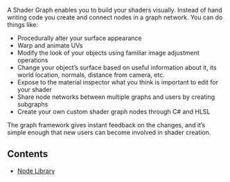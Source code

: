 A Shader Graph enables you to build your shaders visually. Instead of hand writing code you create and connect nodes in a graph network. You can do things like:

* Procedurally alter your surface appearance
* Warp and animate UVs
* Modify the look of your objects using familiar image adjustment operations
* Change your object’s surface based on useful information about it, its world location, normals, distance from camera, etc.
* Expose to the material inspector what you think is important to edit for your shader
* Share node networks between multiple graphs and users by creating subgraphs
* Create your own custom shader graph nodes through C# and HLSL

The graph framework gives instant feedback on the changes, and it’s simple enough that new users can become involved in shader creation.

## Contents
* [Node Library](https://github.com/Kink3d/WikiTest/wiki/Node-Library)
